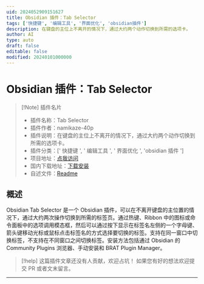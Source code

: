 ```yaml
---
uid: 2024052909151627
title: Obsidian 插件：Tab Selector
tags: ['快捷键', '编辑工具', '界面优化', 'obsidian插件']
description: 在键盘的主位上不离开的情况下，通过大约两个动作切换到所需的选项卡。
author: AI
type: auto
draft: false
editable: false
modified: 20240101000000
---
```


# Obsidian 插件：Tab Selector

> [!Note] 插件名片
> - 插件名称：Tab Selector
> - 插件作者：namikaze-40p
> - 插件说明：在键盘的主位上不离开的情况下，通过大约两个动作切换到所需的选项卡。
> - 插件分类：[' 快捷键 ', ' 编辑工具 ', ' 界面优化 ', 'obsidian 插件 ']
> - 项目地址：[点我访问](https://github.com/namikaze-40p/obsidian-tab-selector)
> - 国内下载地址：[下载安装](https://pkmer.cn/products/plugin/pluginMarket/?tab-selector)
> - 自述文件：[Readme](https://ghproxy.net/https://raw.githubusercontent.com/namikaze-40p/obsidian-tab-selector/main/README.md)

## 概述

Obsidian Tab Selector 是一个 Obsidian 插件，可以在不离开键盘的主位置的情况下，通过大约两次操作切换到所需的标签页。通过热键、Ribbon 中的图标或命令面板中的选项调用模态框，然后可以通过按下显示在标签名左侧的一个字母键、箭头键移动光标或鼠标点击标签名的方式选择要切换的标签。支持在同一窗口中切换标签，不支持在不同窗口之间切换标签。安装方法包括通过 Obsidian 的 Community Plugins 浏览器、手动安装和 BRAT Plugin Manager。

> [!help]
> 这篇插件文章还没有人贡献，欢迎占坑！
> 如果您有好的想法欢迎提交 PR 或者文末留言。

---



